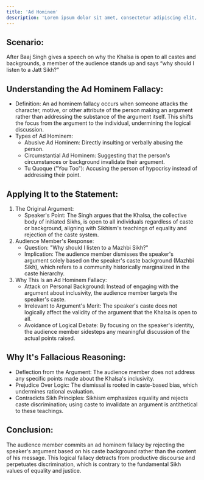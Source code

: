```yaml
---
title: 'Ad Hominem'
description: 'Lorem ipsum dolor sit amet, consectetur adipiscing elit, sed do eiusmod tempor incididunt ut labore et dolore magna aliqua.'
---
```


## Scenario:

After Baaj Singh gives a speech on why the Khalsa is open to all castes and backgrounds, a member of the audience stands up and says “why should I listen to a Jatt Sikh?”

## Understanding the Ad Hominem Fallacy:

* Definition: An ad hominem fallacy occurs when someone attacks the character, motive, or other attribute of the person making an argument rather than addressing the substance of the argument itself. This shifts the focus from the argument to the individual, undermining the logical discussion.
* Types of Ad Hominem:
    * Abusive Ad Hominem: Directly insulting or verbally abusing the person.
    * Circumstantial Ad Hominem: Suggesting that the person's circumstances or background invalidate their argument.
    * Tu Quoque ("You Too"): Accusing the person of hypocrisy instead of addressing their point.

## Applying It to the Statement:

1. The Original Argument:
    * Speaker's Point: The Singh argues that the Khalsa, the collective body of initiated Sikhs, is open to all individuals regardless of caste or background, aligning with Sikhism's teachings of equality and rejection of the caste system.
2. Audience Member's Response:
    * Question: "Why should I listen to a Mazhbi Sikh?"
    * Implication: The audience member dismisses the speaker's argument solely based on the speaker's caste background (Mazhbi Sikh), which refers to a community historically marginalized in the caste hierarchy.
3. Why This Is an Ad Hominem Fallacy:
    * Attack on Personal Background: Instead of engaging with the argument about inclusivity, the audience member targets the speaker's caste.
    * Irrelevant to Argument's Merit: The speaker's caste does not logically affect the validity of the argument that the Khalsa is open to all.
    * Avoidance of Logical Debate: By focusing on the speaker's identity, the audience member sidesteps any meaningful discussion of the actual points raised.

## Why It's Fallacious Reasoning:

* Deflection from the Argument: The audience member does not address any specific points made about the Khalsa's inclusivity.
* Prejudice Over Logic: The dismissal is rooted in caste-based bias, which undermines rational evaluation.
* Contradicts Sikh Principles: Sikhism emphasizes equality and rejects caste discrimination; using caste to invalidate an argument is antithetical to these teachings.

## Conclusion:

The audience member commits an ad hominem fallacy by rejecting the speaker's argument based on his caste background rather than the content of his message. This logical fallacy detracts from productive discourse and perpetuates discrimination, which is contrary to the fundamental Sikh values of equality and justice.